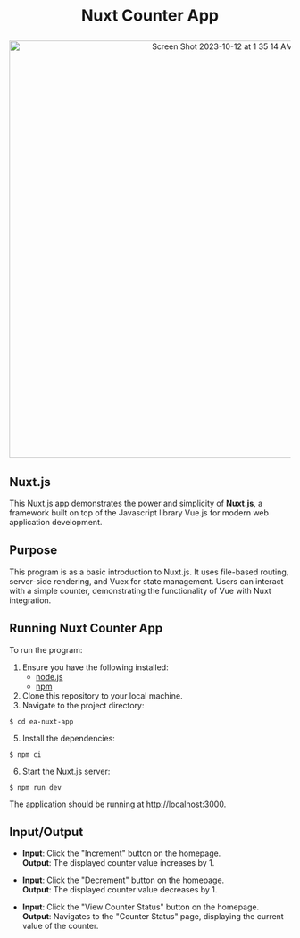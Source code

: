 # <p align="center">Nuxt Counter App</p>
<p align="center"><img width="748" alt="Screen Shot 2023-10-12 at 1 35 14 AM" src="https://github.com/CS2613-FA23/explorationactivity1-matthew-collett/assets/97645707/a2e5d410-4403-435d-b877-0f4e831dcc21"></p>

## Nuxt.js
This Nuxt.js app demonstrates the power and simplicity of **Nuxt.js**, a framework built on top of the Javascript library Vue.js for modern web application development.

## Purpose
This program is as a basic introduction to Nuxt.js. It uses file-based routing, server-side rendering, and Vuex for state management. Users can interact with a simple counter, demonstrating the functionality of Vue with Nuxt integration.

## Running Nuxt Counter App
To run the program:

1. Ensure you have the following installed:
   - [node.js](https://nodejs.org/)
   - [npm](https://www.npmjs.com/)
3. Clone this repository to your local machine.
4. Navigate to the project directory:
```
$ cd ea-nuxt-app
```
5. Install the dependencies:
```
$ npm ci
```
6. Start the Nuxt.js server:
```
$ npm run dev
```
The application should be running at [http://localhost:3000](http://localhost:3000).

## Input/Output
- **Input**: Click the "Increment" button on the homepage.  
**Output**: The displayed counter value increases by 1.

- **Input**: Click the "Decrement" button on the homepage.  
**Output**: The displayed counter value decreases by 1.

- **Input**: Click the "View Counter Status" button on the homepage.  
**Output**: Navigates to the "Counter Status" page, displaying the current value of the counter.
